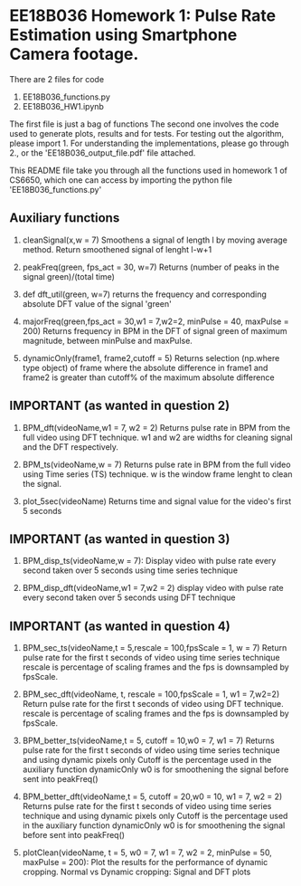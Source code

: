 # EE18B036 Homework 1: Pulse Rate Estimation using Smartphone Camera footage.

There are 2 files for code
1. EE18B036_functions.py
2. EE18B036_HW1.ipynb

The first file is just a bag of functions
The second one involves the code used to generate plots, results and for tests.
For testing out the algorithm, please import 1.
For understanding the implementations, please go through 2., or the 'EE18B036_output_file.pdf' file attached.

This README file take you through all the functions used in homework 1 of CS6650, which one can access by importing the python file 'EE18B036_functions.py'

## Auxiliary functions

1. cleanSignal(x,w = 7)
Smoothens a signal of length l by moving average method. Return smoothened signal of lenght l-w+1

2. peakFreq(green, fps_act = 30, w=7)
Returns (number of peaks in the signal green)/(total time)

3. def dft_util(green, w=7)
returns the frequency and corresponding absolute DFT value of the signal 'green'

4. majorFreq(green,fps_act = 30,w1 = 7,w2=2, minPulse = 40, maxPulse = 200)
Returns frequency in BPM in the DFT of signal green of maximum magnitude, between minPulse and maxPulse.

5. dynamicOnly(frame1, frame2,cutoff = 5)
Returns selection (np.where type object) of frame where the absolute difference in frame1 and frame2 is greater than cutoff% of the maximum absolute difference


## IMPORTANT (as wanted in question 2)

1. BPM_dft(videoName,w1 = 7, w2 = 2)
Returns pulse rate in BPM from the full video using DFT technique. 
w1 and w2 are widths for cleaning signal and the DFT respectively.

2. BPM_ts(videoName,w = 7)
Returns pulse rate in BPM from the full video using Time series (TS) technique.
w is the window frame lenght to clean the signal.

3. plot_5sec(videoName)
Returns time and signal value for the video's first 5 seconds




## IMPORTANT (as wanted in question 3)
1. BPM_disp_ts(videoName,w = 7): 
Display video with pulse rate every second taken over 5 seconds using time series technique

2. BPM_disp_dft(videoName,w1 = 7,w2 = 2)
display video with pulse rate every second taken over 5 seconds using DFT technique

## IMPORTANT (as wanted in question 4)

1. BPM_sec_ts(videoName,t = 5,rescale = 100,fpsScale = 1, w = 7)
Return pulse rate for the first t seconds of video using time series technique
rescale is percentage of scaling frames and the fps is downsampled by fpsScale. 

2. BPM_sec_dft(videoName, t, rescale = 100,fpsScale = 1, w1 = 7,w2=2)
Return pulse rate for the first t seconds of video using DFT technique.
rescale is percentage of scaling frames and the fps is downsampled by fpsScale.

3. BPM_better_ts(videoName,t = 5, cutoff = 10,w0 = 7, w1 = 7)
Returns pulse rate for the first t seconds of video using time series technique and using dynamic pixels only
Cutoff is the percentage used in the auxiliary function dynamicOnly
w0 is for smoothening the signal before sent into peakFreq()

4. BPM_better_dft(videoName,t = 5, cutoff = 20,w0 = 10, w1 = 7, w2 = 2)
Returns pulse rate for the first t seconds of video using time series technique and using dynamic pixels only
Cutoff is the percentage used in the auxiliary function dynamicOnly
w0 is for smoothening the signal before sent into peakFreq()

5. plotClean(videoName, t = 5, w0 = 7, w1 = 7, w2 = 2, minPulse = 50, maxPulse = 200):
Plot the results for the performance of dynamic cropping.
Normal vs Dynamic cropping: Signal and DFT plots

